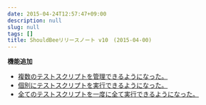 ```yaml
---
date: 2015-04-24T12:57:47+09:00
description: null
slug: null
tags: []
title: ShouldBeeリリースノート v10　(2015-04-00)
---
```


__機能追加__

* [複数のテストスクリプトを管理できるようになった。](https://trello.com/c/09q6zbPM/27-13)
* [個別にテストスクリプトを実行できるようになった。](https://trello.com/c/hgLOlVTh/28-5)
* [全てのテストスクリプトを一度に全て実行できるようになった。](https://trello.com/c/ZlDVQO8n/29-5)
